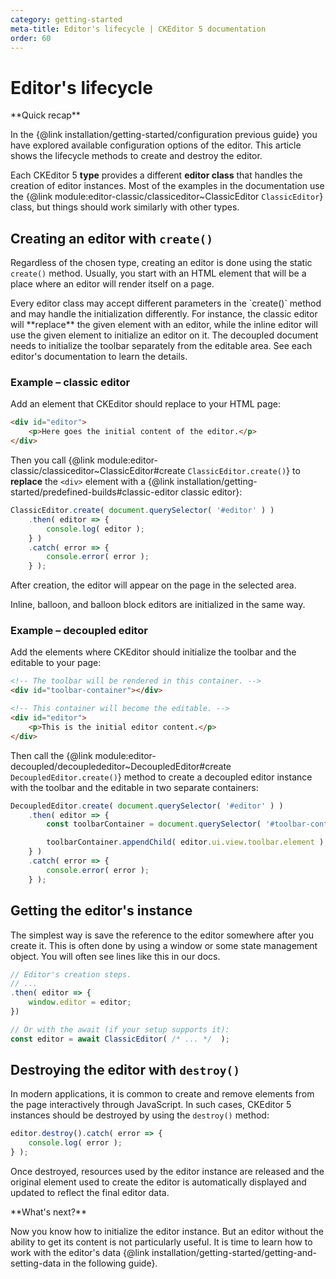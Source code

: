 ```yaml
---
category: getting-started
meta-title: Editor's lifecycle | CKEditor 5 documentation
order: 60
---
```


# Editor's lifecycle

<info-box hint>
**Quick recap**

In the {@link installation/getting-started/configuration previous guide} you have explored available configuration options of the editor. This article shows the lifecycle methods to create and destroy the editor.
</info-box>

Each CKEditor 5 **type** provides a different **editor class** that handles the creation of editor instances. Most of the examples in the documentation use the {@link module:editor-classic/classiceditor~ClassicEditor `ClassicEditor`} class, but things should work similarly with other types.

## Creating an editor with `create()`

Regardless of the chosen type, creating an editor is done using the static `create()` method. Usually, you start with an HTML element that will be a place where an editor will render itself on a page.

<info-box tip>
Every editor class may accept different parameters in the `create()` method and may handle the initialization differently. For instance, the classic editor will **replace** the given element with an editor, while the inline editor will use the given element to initialize an editor on it. The decoupled document needs to initialize the toolbar separately from the editable area. See each editor's documentation to learn the details.
</info-box>

### Example – classic editor

Add an element that CKEditor should replace to your HTML page:

```html
<div id="editor">
	<p>Here goes the initial content of the editor.</p>
</div>
```

Then you call {@link module:editor-classic/classiceditor~ClassicEditor#create `ClassicEditor.create()`} to **replace** the `<div>` element with a {@link installation/getting-started/predefined-builds#classic-editor classic editor}:

```js
ClassicEditor.create( document.querySelector( '#editor' ) )
	.then( editor => {
		console.log( editor );
	} )
	.catch( error => {
		console.error( error );
	} );
```

After creation, the editor will appear on the page in the selected area.

<info-box tip>
Inline, balloon, and balloon block editors are initialized in the same way.
</info-box>

### Example – decoupled editor

Add the elements where CKEditor should initialize the toolbar and the editable to your page:

```html
<!-- The toolbar will be rendered in this container. -->
<div id="toolbar-container"></div>

<!-- This container will become the editable. -->
<div id="editor">
	<p>This is the initial editor content.</p>
</div>
```

Then call the {@link module:editor-decoupled/decouplededitor~DecoupledEditor#create `DecoupledEditor.create()`} method to create a decoupled editor instance with the toolbar and the editable in two separate containers:

```js
DecoupledEditor.create( document.querySelector( '#editor' ) )
	.then( editor => {
		const toolbarContainer = document.querySelector( '#toolbar-container' );

		toolbarContainer.appendChild( editor.ui.view.toolbar.element );
	} )
	.catch( error => {
		console.error( error );
	} );
```

## Getting the editor's instance

The simplest way is save the reference to the editor somewhere after you create it. This is often done by using a window or some state management object. You will often see lines like this in our docs.

```js
// Editor's creation steps.
// ...
.then( editor => {
	window.editor = editor;
})

// Or with the await (if your setup supports it):
const editor = await ClassicEditor( /* ... */  );
```

## Destroying the editor with `destroy()`

In modern applications, it is common to create and remove elements from the page interactively through JavaScript. In such cases, CKEditor 5 instances should be destroyed by using the `destroy()` method:

```js
editor.destroy().catch( error => {
	console.log( error );
} );
```

Once destroyed, resources used by the editor instance are released and the original element used to create the editor is automatically displayed and updated to reflect the final editor data.

<info-box hint>
**What's next?**

Now you know how to initialize the editor instance. But an editor without the ability to get its content is not particularly useful. It is time to learn how to work with the editor's data {@link installation/getting-started/getting-and-setting-data in the following guide}.
</info-box>
